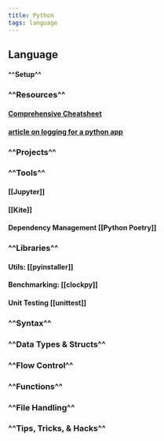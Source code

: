 ```yaml
---
title: Python
tags: language
---
```


## **Language**
#### ^^Setup^^
### ^^Resources^^
#### [Comprehensive Cheatsheet](https://github.com/gto76/python-cheatsheet)
#### [article on logging for a python app](https://towardsdatascience.com/the-reusable-python-logging-template-for-all-your-data-science-apps-551697c8540)
### ^^Projects^^
### ^^Tools^^
#### [[Jupyter]]
#### [[Kite]]
#### **Dependency Management** [[Python Poetry]]
####
### ^^Libraries^^
#### **Utils:** [[pyinstaller]]
#### **Benchmarking:** [[clockpy]]
#### **Unit Testing** [[unittest]]
### ^^Syntax^^
### ^^Data Types & Structs^^
### ^^Flow Control^^
### ^^Functions^^
### ^^File Handling^^
### ^^Tips, Tricks, & Hacks^^
